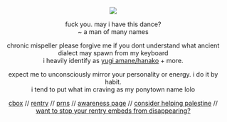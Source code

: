 <div align="center">
  
![](https://komarev.com/ghpvc/?username=drugstoreromance&color=blueviolet)

</div>

<div align="center">
  
fuck you. may i have this dance? </br> ~ a man of many names

</div>

<div align="center">
  
chronic mispeller please forgive me if you dont understand what ancient dialect may spawn from my keyboard </br>
i heavily identify as [yugi amane/hanako](https://hanako-kun.fandom.com/wiki/Hanako) + more.
</div>

<div align="center">

expect me to unconsciously mirror your personality or energy. i do it by habit. </br> i tend to put what im craving as my ponytown name lolo
</div>

<div align="center">

  [cbox](https://my.cbox.ws/spiderweb) // [rentry](https://rentry.co/gambledprayers) // [prns](https://en.pronouns.page/@shuwiqen)  // [awareness page](https://rentry.co/uyghurawareness) // [consider helping palestine](https://arab.org/click-to-help/palestine/)  // [want to stop your rentry embeds from disappearing?](https://imgbb.com)

</div>
